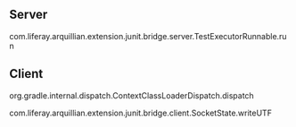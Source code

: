 ## Server



com.liferay.arquillian.extension.junit.bridge.server.TestExecutorRunnable.run






## Client


org.gradle.internal.dispatch.ContextClassLoaderDispatch.dispatch


com.liferay.arquillian.extension.junit.bridge.client.SocketState.writeUTF

